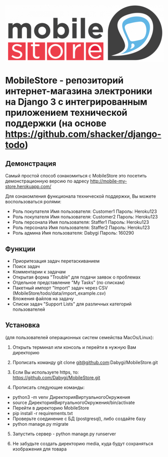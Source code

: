 ![Окошко из приложения](https://github.com/Dabygi/MobileStore/blob/master/mobile-store-online.png?raw=true)
# MobileStore - репозиторий интернет-магазина электроники на Django 3 c интегрированным приложением технической поддержки (на основе https://github.com/shacker/django-todo)



## Демонстрация
Самый простой способ ознакомиться с MobileStore это посетить демонстрационную
версию по адресу http://mobile-my-store.herokuapp.com/

Для ознакомления функционала технической поддержки, Вы можете воспользоваться 
ролями:

- Роль покупателя Имя пользователя: Customer1 Пароль: Heroku123
- Роль покупателя Имя пользователя: Customer2 Пароль: Heroku123
- Роль персонала Имя пользователя: Staffer1 Пароль: Heroku123
- Роль персонала Имя пользователя: Staffer2 Пароль: Heroku123
- Роль админа Имя пользователя: Dabygi Пароль: 160290

## Функции
- Приоритезация задач перетаскиванием
- Поиск задач
- Комментарии к задачам
- Открытая форма "Trouble" для подачи заявок о проблемах
- Отдельное представление "My Tasks" (по спискам)
- Пакетный импорт "Import" задач через CSV (MobileStore/todo/data/import_example.csv)
- Вложения файлов на задачу
- Списки задач "Support Lists" для различных категорий пользователей

## Установка 
(для пользователей операционных систем семейства MacOs/Linux):

1. Открыть терминал или консоль и перейти в нужную Вам директорию
2. Прописать команду git clone git@github.com:Dabygi/MobileStore.git

3. Если Вы используете https, то: https://github.com/Dabygi/MobileStore.git

4. Прописать следующие команды:

  - python3 -m venv ДиректорияВиртуальногоОкружения
  - source ДиректорияВиртуальногоОкружения/bin/activate
  - Перейти в директорию MobileStore
  - pip install -r requirements.txt
  - Проверьте соединение с БД (postgresql), либо создайте базу
  - python manage.py migrate


5. Запустить сервер - python manage.py runserver

6. Не забудьте создать директорию media, куда будут сохраняться изображения для товара
